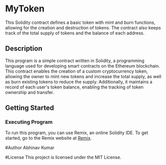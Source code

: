 # MyToken

This Solidity contract defines a basic token with mint and burn functions, allowing for the creation and destruction of tokens. The contract also keeps track of the total supply of tokens and the balance of each address.

## Description

This program is a simple contract written in Solidity, a programming language used for developing smart contracts on the Ethereum blockchain. This contract enables the creation of a custom cryptocurrency token, allowing the owner to mint new tokens and increase the total supply, as well as burn existing tokens to reduce the supply. Additionally, it maintains a record of each user's token balance, enabling the tracking of token ownership and transfer.

## Getting Started

### Executing Program

To run this program, you can use Remix, an online Solidity IDE. To get started, go to the Remix website at [Remix](https://remix.ethereum.org/).

#Author
Abhinav Kumar

#License
This project is licensed under the MIT License.
